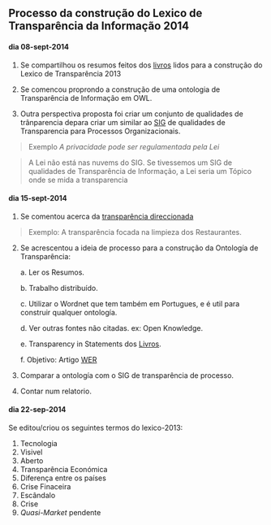 ## Processo da construção do Lexico de Transparência da Informação 2014

#### dia 08-sept-2014

1.  Se compartilhou os resumos feitos dos [livros](LAL-2013.md) lidos para a construção do Lexico de Transparência 2013

2.  Se comencou proprondo a construção de uma ontologia de Transparência de Informação em OWL.

3.  Outra perspectiva proposta foi criar um conjunto de qualidades de trânparencia depara criar um similar ao [SIG](http://transparencia.inf.puc-rio.br/wiki/index.php/Cat%C3%A1logo_Transpar%C3%AAncia) de qualidades de Transparencia para Processos Organizacionais.

  > Exemplo *A privacidade pode ser regulamentada pela Lei*

  > A Lei não está nas nuvems do SIG. Se tivessemos um SIG de qualidades de Transparência de Informação, a Lei seria um Tópico onde se mida a transparencia

#### dia 15-sept-2014

1.  Se comentou acerca da [transparência direccionada](http://transparencia.inf.puc-rio.br/artigos/scopeoftransparency.pdf)

  > Exemplo: A transparência focada na limpieza dos Restaurantes.

2.  Se acrescentou a ideia de processo para a construção da Ontología de Transparência:

      a.  Ler os Resumos.

      b.  Trabalho distribuído.

      c.  Utilizar o Wordnet que tem também em Portugues, e é util para construir qualquer ontología.

      d.  Ver outras fontes não citadas. ex: Open Knowledge.  

      e.  Transparency in Statements dos [Livros](LAL-2013.md).

      f.  Objetivo: Artigo [WER](https://sites.google.com/a/spc.org.pe/cibse2015-br/llamada-de-trabajos/wer)

3.  Comparar a ontología com o SIG de transparência de processo.

4.  Contar num relatorio.

#### dia 22-sep-2014

Se editou/criou os seguintes termos do lexico-2013:

1.  Tecnologia
2.  Visivel
3.  Aberto
4.  Transparência Económica
5.  Diferença entre os países
6.  Crise Finaceira
7.  Escândalo
8.  Crise
9.  *Quasi-Market* pendente
